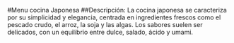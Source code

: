 #Menu cocina Japonesa
##Descripción:
La cocina japonesa se caracteriza por su simplicidad y elegancia, centrada en ingredientes frescos como el pescado crudo, el arroz, la soja y las algas. Los sabores suelen ser delicados, con un equilibrio entre dulce, salado, ácido y umami.
